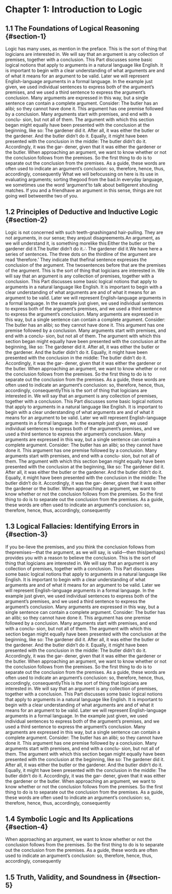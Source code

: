# Chapter 1: Introduction to Logic

## 1.1 The Foundations of Logical Reasoning {#section-1}

Logic has many uses, as mention in the preface. 
This is the sort of thing that logicians are interested in. We
will say that an argument is any collection of premises, together
with a conclusion.
This Part discusses some basic logical notions that apply to
arguments in a natural language like English. It is important to
begin with a clear understanding of what arguments are and of
what it means for an argument to be valid. Later we will represent
English-language arguments in a formal language.
In the example just given, we used individual sentences to
express both of the argument’s premises, and we used a third
sentence to express the argument’s conclusion. Many arguments
are expressed in this way, but a single sentence can contain a
complete argument. Consider:
The butler has an alibi; so they cannot have done it.
This argument has one premise followed by a conclusion.
Many arguments start with premises, and end with a conclu-
sion, but not all of them. The argument with which this section
began might equally have been presented with the conclusion at
the beginning, like so:
The gardener did it. After all, it was either the butler
or the gardener. And the butler didn’t do it.
Equally, it might have been presented with the conclusion in the
middle:
The butler didn’t do it. Accordingly, it was the gar-
dener, given that it was either the gardener or the
butler.
When approaching an argument, we want to know whether or not
the conclusion follows from the premises. So the first thing to do
is to separate out the conclusion from the premises. As a guide,
these words are often used to indicate an argument’s conclusion:
so, therefore, hence, thus, accordingly, consequently
What we will befocussing on here is its use in evaluating arguments; sorting thegood from the bad.In everyday language, we sometimes use the word ‘argument’to talk about belligerent shouting matches. If you and a friendhave an argument in this sense, things are not going well betweenthe two of you. 

## 1.2 Principles of Deductive and Inductive Logic  {#section-2}

Logic is not concerned with such teeth-gnashingand hair-pulling. They are not arguments, in our sense; they arejust disagreements.An argument, as we will understand it, is something morelike this:Either the butler or the gardener did it.The butler didn’t do it.∴ The gardener did it.We have here a series of sentences. The three dots on the thirdline of the argument are read ‘therefore.’ They indicate that thefinal sentence expresses the conclusion of the argument. The twosentences before that are the premises of the argument. This is the sort of thing that logicians are interested in. We
will say that an argument is any collection of premises, together
with a conclusion.
This Part discusses some basic logical notions that apply to
arguments in a natural language like English. It is important to
begin with a clear understanding of what arguments are and of
what it means for an argument to be valid. Later we will represent
English-language arguments in a formal language.
In the example just given, we used individual sentences to
express both of the argument’s premises, and we used a third
sentence to express the argument’s conclusion. Many arguments
are expressed in this way, but a single sentence can contain a
complete argument. Consider:
The butler has an alibi; so they cannot have done it.
This argument has one premise followed by a conclusion.
Many arguments start with premises, and end with a conclu-
sion, but not all of them. The argument with which this section
began might equally have been presented with the conclusion at
the beginning, like so:
The gardener did it. After all, it was either the butler
or the gardener. And the butler didn’t do it.
Equally, it might have been presented with the conclusion in the
middle:
The butler didn’t do it. Accordingly, it was the gar-
dener, given that it was either the gardener or the
butler.
When approaching an argument, we want to know whether or not
the conclusion follows from the premises. So the first thing to do
is to separate out the conclusion from the premises. As a guide,
these words are often used to indicate an argument’s conclusion:
so, therefore, hence, thus, accordingly, consequentlyThis is the sort of thing that logicians are interested in. We
will say that an argument is any collection of premises, together
with a conclusion.
This Part discusses some basic logical notions that apply to
arguments in a natural language like English. It is important to
begin with a clear understanding of what arguments are and of
what it means for an argument to be valid. Later we will represent
English-language arguments in a formal language.
In the example just given, we used individual sentences to
express both of the argument’s premises, and we used a third
sentence to express the argument’s conclusion. Many arguments
are expressed in this way, but a single sentence can contain a
complete argument. Consider:
The butler has an alibi; so they cannot have done it.
This argument has one premise followed by a conclusion.
Many arguments start with premises, and end with a conclu-
sion, but not all of them. The argument with which this section
began might equally have been presented with the conclusion at
the beginning, like so:
The gardener did it. After all, it was either the butler
or the gardener. And the butler didn’t do it.
Equally, it might have been presented with the conclusion in the
middle:
The butler didn’t do it. Accordingly, it was the gar-
dener, given that it was either the gardener or the
butler.
When approaching an argument, we want to know whether or not
the conclusion follows from the premises. So the first thing to do
is to separate out the conclusion from the premises. As a guide,
these words are often used to indicate an argument’s conclusion:
so, therefore, hence, thus, accordingly, consequently

## 1.3 Logical Fallacies: Identifying Errors in {#section-3}
If you be-lieve the premises, and you think the conclusion follows from thepremises—that the argument, as we will say, is valid—then this(perhaps) provides you with a reason to believe the conclusion.
This is the sort of thing that logicians are interested in. We
will say that an argument is any collection of premises, together
with a conclusion.
This Part discusses some basic logical notions that apply to
arguments in a natural language like English. It is important to
begin with a clear understanding of what arguments are and of
what it means for an argument to be valid. Later we will represent
English-language arguments in a formal language.
In the example just given, we used individual sentences to
express both of the argument’s premises, and we used a third
sentence to express the argument’s conclusion. Many arguments
are expressed in this way, but a single sentence can contain a
complete argument. Consider:
The butler has an alibi; so they cannot have done it.
This argument has one premise followed by a conclusion.
Many arguments start with premises, and end with a conclu-
sion, but not all of them. The argument with which this section
began might equally have been presented with the conclusion at
the beginning, like so:
The gardener did it. After all, it was either the butler
or the gardener. And the butler didn’t do it.
Equally, it might have been presented with the conclusion in the
middle:
The butler didn’t do it. Accordingly, it was the gar-
dener, given that it was either the gardener or the
butler.
When approaching an argument, we want to know whether or not
the conclusion follows from the premises. So the first thing to do
is to separate out the conclusion from the premises. As a guide,
these words are often used to indicate an argument’s conclusion:
so, therefore, hence, thus, accordingly, consequentlyThis is the sort of thing that logicians are interested in. We
will say that an argument is any collection of premises, together
with a conclusion.
This Part discusses some basic logical notions that apply to
arguments in a natural language like English. It is important to
begin with a clear understanding of what arguments are and of
what it means for an argument to be valid. Later we will represent
English-language arguments in a formal language.
In the example just given, we used individual sentences to
express both of the argument’s premises, and we used a third
sentence to express the argument’s conclusion. Many arguments
are expressed in this way, but a single sentence can contain a
complete argument. Consider:
The butler has an alibi; so they cannot have done it.
This argument has one premise followed by a conclusion.
Many arguments start with premises, and end with a conclu-
sion, but not all of them. The argument with which this section
began might equally have been presented with the conclusion at
the beginning, like so:
The gardener did it. After all, it was either the butler
or the gardener. And the butler didn’t do it.
Equally, it might have been presented with the conclusion in the
middle:
The butler didn’t do it. Accordingly, it was the gar-
dener, given that it was either the gardener or the
butler.
When approaching an argument, we want to know whether or not
the conclusion follows from the premises. So the first thing to do
is to separate out the conclusion from the premises. As a guide,
these words are often used to indicate an argument’s conclusion:
so, therefore, hence, thus, accordingly, consequently


## 1.4 Symbolic Logic and Its Applications {#section-4}

When approaching an argument, we want to know whether or not
the conclusion follows from the premises. So the first thing to do
is to separate out the conclusion from the premises. As a guide,
these words are often used to indicate an argument’s conclusion:
so, therefore, hence, thus, accordingly, consequently



## 1.5 Truth, Validity, and Soundness in {#section-5}
